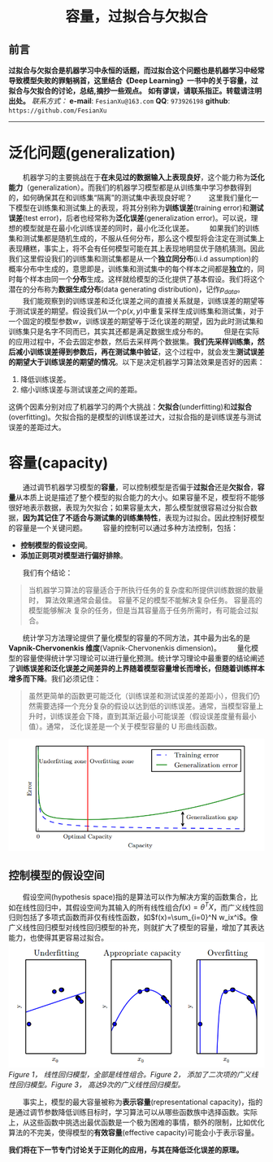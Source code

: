<h1 align = "center">容量，过拟合与欠拟合</h1>

## 前言
**过拟合与欠拟合是机器学习中永恒的话题，而过拟合这个问题也是机器学习中经常导致模型失败的罪魁祸首，这里结合《Deep Learning》一书中的关于容量，过拟合与欠拟合的讨论，总结,摘抄一些观点。**
**如有谬误，请联系指正。转载请注明出处。**
*联系方式：*
**e-mail**: `FesianXu@163.com`
**QQ**: `973926198`
**github**: `https://github.com/FesianXu`


----

# 泛化问题(generalization)
　　机器学习的主要挑战在于**在未见过的数据输入上表现良好**，这个能力称为**泛化能力**（generalization）。而我们的机器学习模型都是从训练集中学习参数得到的，如何确保其在和训练集“隔离”的测试集中表现良好呢？
　　这里我们量化一下模型在训练集和测试集上的表现，将其分别称为**训练误差**(training error)和**测试误差**(test error)，后者也经常称为**泛化误差**(generalization error)。可以说，理想的模型就是在最小化训练误差的同时，最小化泛化误差。
　　如果我们的训练集和测试集都是随机生成的，不服从任何分布，那么这个模型将会注定在测试集上表现糟糕，事实上，将不会有任何模型可能在其上表现地明显优于随机猜测。因此我们这里假设我们的训练集和测试集都是从一个**独立同分布**(i.i.d assumption)的概率分布中生成的，意思即是，训练集和测试集中的每个样本之间都是**独立**的，同时每个样本由同一个**分布**生成。这样就给模型的泛化提供了基本假设。我们将这个潜在的分布称为**数据生成分布**(data generating distribution)，记作$p_{data}$。
　　我们能观察到的训练误差和泛化误差之间的直接关系就是，训练误差的期望等于测试误差的期望。假设我们从一个$p(x, y)$中重复采样生成训练集和测试集，对于一个固定的模型参数$w$，训练误差的期望等于泛化误差的期望，因为此时测试集和训练集只是名字不同而已，其实其还都是满足数据生成分布的。
　　但是在实际的应用过程中，不会去固定参数，然后去采样两个数据集。**我们先采样训练集，然后减小训练误差得到参数后，再在测试集中验证**，这个过程中，就会发生**测试误差的期望大于训练误差的期望的情况**。以下是决定机器学习算法效果是否好的因素：
1. 降低训练误差。
2. 缩小训练误差与测试误差之间的差距。

这俩个因素分别对应了机器学习的两个大挑战：**欠拟合**(underfitting)和**过拟合**(overfitting)。欠拟合指的是模型的训练误差过大，过拟合指的是训练误差与测试误差的差距过大。

# 容量(capacity)
　　通过调节机器学习模型的**容量**，可以控制模型是否偏于**过拟合**还是**欠拟合**，**容量**从本质上说是描述了整个模型的拟合能力的大小。如果容量不足，模型将不能够很好地表示数据，表现为欠拟合；如果容量太大，那么模型就很容易过分拟合数据，**因为其记住了不适合与测试集的训练集特性**，表现为过拟合。因此控制好模型的容量是一个关键问题。
　　容量的控制可以通过多种方法控制，包括：
* **控制模型的假设空间**。
* **添加正则项对模型进行偏好排除**。

　　我们有个结论：
> 当机器学习算法的容量适合于所执行任务的复杂度和所提供训练数据的数量时，
  算法效果通常会最佳。 容量不足的模型不能解决复杂任务。 容量高的模型能够解决
  复杂的任务，但是当其容量高于任务所需时，有可能会过拟合。
  
　　统计学习方法理论提供了量化模型的容量的不同方法，其中最为出名的是**Vapnik-Chervonenkis 维度**(Vapnik-Chervonenkis dimension)。
　　量化模型的容量使得统计学习理论可以进行量化预测。统计学习理论中最重要的结论阐述了**训练误差和泛化误差之间差异的上界随着模型容量增长而增长，但随着训练样本增多而下降**。我们必须记住：

> 虽然更简单的函数更可能泛化（训练误差和测试误差的差距小），但我们仍然需要选择一个充分复杂的假设以达到低的训练误差。通常，当模型容量上升时，训练误差会下降，直到其渐近最小可能误差（假设误差度量有最小值）。通常， 泛化误差是一个关于模型容量的 U 形曲线函数。

![error_capacity][error_capacity]


## 控制模型的假设空间
　　假设空间(hypothesis space)指的是算法可以作为解决方案的函数集合，比如在线性回归中，其假设空间为其输入的所有线性组合$f(x)=\theta^TX$，而广义线性回归则包括了多项式函数而非仅有线性函数，如$f(x)=\sum_{i=0}^N w_ix^i$。像广义线性回归模型对线性回归模型的补充，则就扩大了模型的容量，增加了其表达能力，也使得其更容易过拟合。
![fitting_status][fitting_status]
*Figure 1， 线性回归模型，全部是线性组合。Figure 2， 添加了二次项的广义线性回归模型。Figure 3， 高达9次的广义线性回归模型。*

　　事实上，模型的最大容量被称为**表示容量**(representational capacity)，指的是通过调节参数降低训练目标时，学习算法可以从哪些函数族中选择函数。实际上，从这些函数中挑选出最优函数是一个极为困难的事情，额外的限制，比如优化算法的不完美，使得模型的**有效容量**(effective capacity)可能会小于表示容量。

**我们将在下一节专门讨论关于正则化的应用，与其在降低泛化误差的原理。**




[fitting_status]: ./imgs/fitting_status.png
[error_capacity]: ./imgs/error_capacity.png









